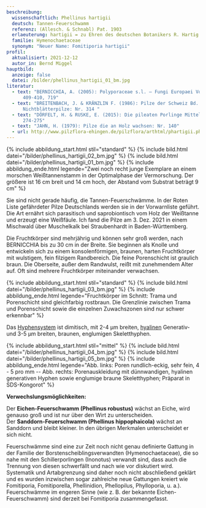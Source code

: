 ```yaml
---
beschreibung:
  wissenschaftlich: Phellinus hartigii
  deutsch: Tannen-Feuerschwamm
  referenz: (Allesch. & Schnabl) Pat. 1903
  erlaeuterung: hartigii = zu Ehren des deutschen Botanikers R. Hartig
  familie: Hymenochaetaceae
  synonym: "Neuer Name: Fomitiporia hartigii"
profil:
  aktualisiert: 2021-12-12
  autor_in: Bernd Miggel
hauptbild:
  anzeige: false
  datei: /bilder/phellinus_hartigii_01_bm.jpg
literatur:
  - text: "BERNICCHIA, A. (2005): Polyporaceae s.l. – Fungi Europaei Vol 10:
      409-410, 719"
  - text: "BREITENBACH, J. & KRÄNZLIN F. (1986): Pilze der Schweiz Bd. 2,
      Nichtblätterpilze: Nr. 314 "
  - text: "DÖRFELT, H. & RUSKE, E. (2015): Die pileaten Porlinge Mitteleuropas:
      274-275"
  - text: "JAHN, H. (1979): Pilze die an Holz wachsen: Nr. 140"
  - url: http://www.pilzflora-ehingen.de/pilzflora/arthtml/phartigii.php
---
```

{% include abbildung_start.html stil="standard" %}
{% include bild.html datei="/bilder/phellinus_hartigii_02_bm.jpg" %}
{% include bild.html datei="/bilder/phellinus_hartigii_01_bm.jpg" %}
{% include abbildung_ende.html legende="Zwei noch recht junge Exemplare an einem morschen Weißtannenstamm in der Optimalphase der Vermorschung. Der größere ist 16 cm breit und 14 cm hoch, der Abstand vom Substrat beträgt 9 cm" %}

Sie sind nicht gerade häufig, die Tannen-Feuerschwämme. In der Roten Liste gefährdeter Pilze Deutschlands werden sie in der Vorwarnliste geführt. Die Art ernährt sich parasitisch und saprobiontisch vom Holz der Weißtanne und erzeugt eine Weißfäule. Ich fand die Pilze am 3. Dez. 2021 in einem Mischwald über Muschelkalk bei Straubenhardt in Baden-Württemberg.

Die Fruchtkörper sind mehrjährig und können sehr groß werden, nach BERNICCHIA bis zu 30 cm in der Breite. Sie beginnen als Knolle und entwickeln sich zu einem konsolenförmigen, braunen, harten Fruchtkörper mit wulstigem, fein filzigem Randbereich. Die feine Porenschicht ist graulich braun. Die Oberseite, außer dem Randwulst, reißt mit zunehmendem Alter auf. Oft sind mehrere Fruchtkörper miteinander verwachsen.

{% include abbildung_start.html stil="standard" %}
{% include bild.html datei="/bilder/phellinus_hartigii_03_bm.jpg" %}
{% include abbildung_ende.html legende="Fruchtkörper im Schnitt: Trama und Porenschicht sind gleichfarbig rostbraun. Die Grenzlinie zwischen Trama und Porenschicht sowie die einzelnen Zuwachszonen sind nur schwer erkennbar" %}

Das [Hyphensystem](Hyphen "Glossar") ist dimitisch, mit 2-4 µm breiten, [hyalinen](hyalin "Glossar") Generativ- und 3-5 µm breiten, braunen, englumigen Skeletthyphen.

{% include abbildung_start.html stil="mittel" %}
{% include bild.html datei="/bilder/phellinus_hartigii_04_bm.jpg" %}
{% include bild.html datei="/bilder/phellinus_hartigii_05_bm.jpg" %}
{% include abbildung_ende.html legende="Abb. links: Poren rundlich-eckig, sehr fein, 4 - 5 pro mm -- Abb. rechts: Porenauskleidung mit dünnwandigen, hyalinen generativen Hyphen sowie englumige braune Skeletthyphen; Präparat in SDS-Kongorot" %}

**Verwechslungsmöglichkeiten:**

Der **Eichen-Feuerschwamm (Phellinus robustus)** wächst an Eiche, wird genauso groß und ist nur über den Wirt zu unterscheiden.  
Der **Sanddorn-Feuerschwamm (Phellinus hippophaicola)** wächst an Sanddorn und bleibt kleiner. In den übrigen Merkmalen unterscheidet er sich nicht.

Feuerschwämme sind eine zur Zeit noch nicht genau definierte Gattung in der Familie der Borstenscheiblingsverwandten (Hymenochaetaceae), die so nahe mit den Schillerporlingen (Inonotus) verwandt sind, dass auch die Trennung von diesen schwerfällt und nach wie vor diskutiert wird. Systematik und Artabgrenzung sind daher noch nicht abschließend geklärt und es wurden inzwischen sogar zahlreiche neue Gattungen kreiert wie Fomitiporia, Fomitiporella, Phellinidion, Phellopilus, Phylloporia, u. a.). Feuerschwämme im engeren Sinne (wie z. B. der bekannte Eichen-Feuerschwamm) sind derzeit bei Fomitiporia zusammengefasst.